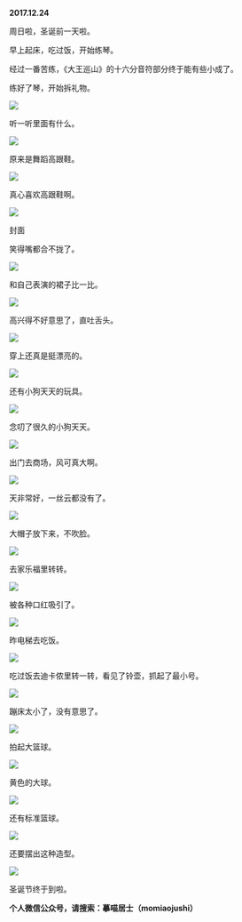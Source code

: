 
          
            
**2017.12.24**

周日啦，圣诞前一天啦。

早上起床，吃过饭，开始练琴。

经过一番苦练，《大王巡山》的十六分音符部分终于能有些小成了。

练好了琴，开始拆礼物。




![](img/51001-8e285fde5e21f0ca.jpg)




听一听里面有什么。




![](img/51001-9403572a7f0e3afc.jpg)




原来是舞蹈高跟鞋。




![](img/51001-8bd94e013304bb21.jpg)




真心喜欢高跟鞋啊。




![](img/51001-16a63b6b9e2499ec.jpg)

封面


笑得嘴都合不拢了。




![](img/51001-22bc099acd39568d.jpg)




和自己表演的裙子比一比。




![](img/51001-52d71819131c24eb.jpg)




高兴得不好意思了，直吐舌头。




![](img/51001-bb9890c3e0aaa223.jpg)




穿上还真是挺漂亮的。




![](img/51001-1923402c0ec2c7ff.jpg)




还有小狗天天的玩具。




![](img/51001-091c780fe150bce8.jpg)




念叨了很久的小狗天天。




![](img/51001-b9c2beb5fe5a2d6d.jpg)




出门去商场，风可真大啊。




![](img/51001-e40ab5931f397dee.jpg)




天非常好，一丝云都没有了。




![](img/51001-50893708bcba96ec.jpg)




大帽子放下来，不吹脸。




![](img/51001-b83f0619966159de.jpg)




去家乐福里转转。




![](img/51001-e7c9e289fcc82daa.jpg)




被各种口红吸引了。




![](img/51001-0d280d8e69a1e83a.jpg)




昨电梯去吃饭。




![](img/51001-8254e671024fbfcc.jpg)




吃过饭去迪卡侬里转一转，看见了铃壶，抓起了最小号。




![](img/51001-63567e428bc3bf84.jpg)




蹦床太小了，没有意思了。




![](img/51001-9ecab77d60681cf7.jpg)




拍起大篮球。




![](img/51001-b0fb3875b39a8b85.jpg)




黄色的大球。




![](img/51001-ceb9d12550847586.jpg)




还有标准篮球。




![](img/51001-216c3ab357bb46bb.jpg)




还要摆出这种造型。




![](img/51001-13bfa3ed75c314cb.jpg)




圣诞节终于到啦。


**个人微信公众号，请搜索：摹喵居士（momiaojushi）**

          
        